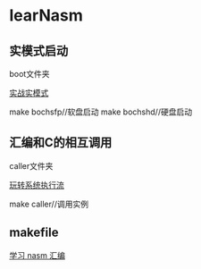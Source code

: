 # learNasm

## 实模式启动

boot文件夹

[实战实模式](https://blog.ours1984.top/posts/sets/)

make bochsfp//软盘启动
make bochshd//硬盘启动

## 汇编和C的相互调用

caller文件夹

[玩转系统执行流](https://blog.ours1984.top/posts/enterl/)

make caller//调用实例

## makefile

[学习 nasm 汇编](https://blog.ours1984.top/posts/huibian/)
